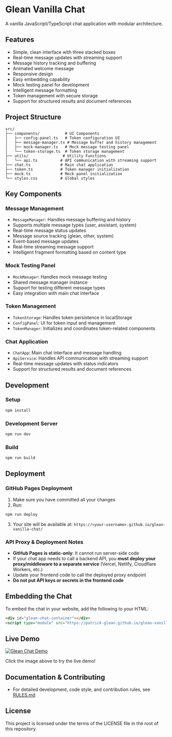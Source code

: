 # Glean Vanilla Chat

A vanilla JavaScript/TypeScript chat application with modular architecture.

## Features

- Simple, clean interface with three stacked boxes
- Real-time message updates with streaming support
- Message history tracking and buffering
- Animated welcome message
- Responsive design
- Easy embedding capability
- Mock testing panel for development
- Intelligent message formatting
- Token management with secure storage
- Support for structured results and document references

## Project Structure

```
src/
├── components/           # UI Components
│   ├── config-panel.ts   # Token configuration UI
│   ├── message-manager.ts # Message buffer and history management
│   ├── mock-manager.ts   # Mock message testing panel
│   └── token-storage.ts  # Token storage management
├── utils/               # Utility Functions
│   └── api.ts          # API communication with streaming support
├── chat.ts             # Main chat application
├── token.ts            # Token manager initialization
├── mock.ts             # Mock panel initialization
└── styles.css          # Global styles
```

## Key Components

### Message Management
- `MessageManager`: Handles message buffering and history
- Supports multiple message types (user, assistant, system)
- Real-time message status updates
- Message source tracking (glean, other, system)
- Event-based message updates
- Real-time streaming message support
- Intelligent fragment formatting based on content type

### Mock Testing Panel
- `MockManager`: Handles mock message testing
- Shared message manager instance
- Support for testing different message types
- Easy integration with main chat interface

### Token Management
- `TokenStorage`: Handles token persistence in localStorage
- `ConfigPanel`: UI for token input and management
- `TokenManager`: Initializes and coordinates token-related components

### Chat Application
- `ChatApp`: Main chat interface and message handling
- `ApiService`: Handles API communication with streaming support
- Real-time message updates with status indicators
- Support for structured results and document references

## Development

### Setup
```bash
npm install
```

### Development Server
```bash
npm run dev
```

### Build
```bash
npm run build
```

## Deployment

### GitHub Pages Deployment
1. Make sure you have committed all your changes
2. Run:
```bash
npm run deploy
```
3. Your site will be available at: `https://<your-username>.github.io/glean-vanilla-chat/`

### API Proxy & Deployment Notes
- **GitHub Pages is static-only**: It cannot run server-side code
- If your chat app needs to call a backend API, you **must deploy your proxy/middleware to a separate service** (Vercel, Netlify, Cloudflare Workers, etc.)
- Update your frontend code to call the deployed proxy endpoint
- **Do not put API keys or secrets in the frontend code**

## Embedding the Chat

To embed the chat in your website, add the following to your HTML:

```html
<div id="glean-chat-container"></div>
<script type="module" src="https://patrick-glean.github.io/glean-vanilla-chat/index.js"></script>
```

## Live Demo

[![Glean Chat Demo](https://patrick-glean.github.io/glean-vanilla-chat/screenshot.png)](https://patrick-glean.github.io/glean-vanilla-chat/)

Click the image above to try the live demo!

## Documentation & Contributing

- For detailed development, code style, and contribution rules, see [RULES.md](./RULES.md)

## License

This project is licensed under the terms of the LICENSE file in the root of this repository.
